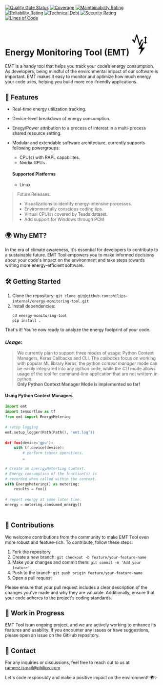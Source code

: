 [![Quality Gate Status](https://sonarqube.internal.philips/api/project_badges/measure?project=philips-internal.energy-monitoring-tool&metric=alert_status&token=sqb_a8e3afd92e27cebb6abced82da278d6cd6c593dd)](https://sonarqube.internal.philips/dashboard?id=philips-internal.energy-monitoring-tool)
[![Coverage](https://sonarqube.internal.philips/api/project_badges/measure?project=philips-internal.energy-monitoring-tool&metric=coverage&token=sqb_a8e3afd92e27cebb6abced82da278d6cd6c593dd)](https://sonarqube.internal.philips/dashboard?id=philips-internal.energy-monitoring-tool)
[![Maintainability Rating](https://sonarqube.internal.philips/api/project_badges/measure?project=philips-internal.energy-monitoring-tool&metric=sqale_rating&token=sqb_a8e3afd92e27cebb6abced82da278d6cd6c593dd)](https://sonarqube.internal.philips/dashboard?id=philips-internal.energy-monitoring-tool)     
[![Reliability Rating](https://sonarqube.internal.philips/api/project_badges/measure?project=philips-internal.energy-monitoring-tool&metric=reliability_rating&token=sqb_a8e3afd92e27cebb6abced82da278d6cd6c593dd)](https://sonarqube.internal.philips/dashboard?id=philips-internal.energy-monitoring-tool)
[![Technical Debt](https://sonarqube.internal.philips/api/project_badges/measure?project=philips-internal.energy-monitoring-tool&metric=sqale_index&token=sqb_a8e3afd92e27cebb6abced82da278d6cd6c593dd)](https://sonarqube.internal.philips/dashboard?id=philips-internal.energy-monitoring-tool)
[![Security Rating](https://sonarqube.internal.philips/api/project_badges/measure?project=philips-internal.energy-monitoring-tool&metric=security_rating&token=sqb_a8e3afd92e27cebb6abced82da278d6cd6c593dd)](https://sonarqube.internal.philips/dashboard?id=philips-internal.energy-monitoring-tool)   
[![Lines of Code](https://sonarqube.internal.philips/api/project_badges/measure?project=philips-internal.energy-monitoring-tool&metric=ncloc&token=sqb_a8e3afd92e27cebb6abced82da278d6cd6c593dd)](https://sonarqube.internal.philips/dashboard?id=philips-internal.energy-monitoring-tool)

# Energy Monitoring Tool (EMT) <img src="logo.png" alt="EMT Logo" width="60"/>
EMT is a handy tool that helps you track your code’s energy consumption. As developers, being mindful of the environmental impact of our software is important. EMT makes it easy to monitor and optimize how much energy your code uses, helping you build more eco-friendly applications.

## 🚀 Features

- Real-time energy utilization tracking.
- Device-level breakdown of energy consumption.
- Enegy/Power attribution to a process of interest in a multi-process shared resource setting.
- Modular and extendable software architecture, currently supports following powergroups:
   - CPU(s) with RAPL capabilites.
   - Nvidia GPUs.

   #### Supported Platforms
  -  Linux

> Future Releases:
  >   - Visualizations to identify energy-intensive processes. 
  >   - Environmentally conscious coding tips.
  >   - Virtual CPU(s) covered by Teads dataset.
  >   - Add support for Windows through PCM


## 🌍 Why EMT?

In the era of climate awareness, it's essential for developers to contribute to a sustainable future. EMT Tool empowers you to make informed decisions about your code's impact on the environment and take steps towards writing more energy-efficient software.

## 🛠️ Getting Started

1. Clone the repository: `git clone git@github.com:philips-internal/energy-monitoring-tool.git`
2. Install dependencies:
   ```shell
   cd energy-monitoring-tool
   pip install .
   ````

That's it! You're now ready to analyze the energy footprint of your code.
###  *Usage*:
>We currently plan to support three modes of usage: Python Context Managers,  Keras Callbacks and CLI.
>The *callbacks* focus on working with popular ML library Keras, the python *context manager* mode can
>be easily integrated into any python code, while the *CLI* mode allows usage of the tool for 
> command-line application that are not writtern in python.  
> **Only Python Context Manager Mode is implemented so far!**

#### Using Python Context Managers
```python
import emt
import tensorflow as tf
from emt import EnergyMetering

# setup logging
emt.setup_logger(Path(Path(), 'emt.log’))

def foo(device='gpu'): 
    with tf.device(device):
        # perform tensor operations.
        …

# Create an EnerrgyMeterting Context.
# Energy consumption of the function(s) is
# recorded when called within the context.
with EnergyMetering() as metering:
    results = foo()

# report energy at some later time.
energy = metering.consumed_energy()
 
```

#### 
## 🤝 Contributions

We welcome contributions from the community to make EMT Tool even more robust and feature-rich. To contribute, follow these steps:

1. Fork the repository
2. Create a new branch: `git checkout -b feature/your-feature-name`
3. Make your changes and commit them: `git commit -m 'Add your feature'`
4. Push to the branch: `git push origin feature/your-feature-name`
5. Open a pull request

Please ensure that your pull request includes a clear description of the changes you've made and why they are valuable. Additionally, ensure that your code adheres to the project's coding standards.

## 🚧 Work in Progress

EMT Tool is an ongoing project, and we are actively working to enhance its features and usability. If you encounter any issues or have suggestions, please open an issue on the GitHub repository.


## 📧 Contact

For any inquiries or discussions, feel free to reach out to us at [rameez.ismail@philips.com](mailto:rameez.ismail@philips.com)

Let's code responsibly and make a positive impact on the environment! 🌍✨
